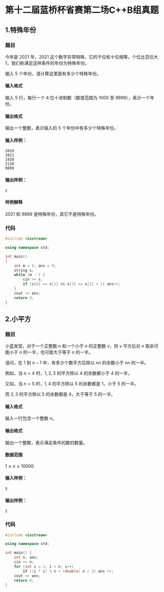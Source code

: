 # 第十二届蓝桥杯省赛第二场C++B组真题

## 1.特殊年份

### 题目

今年是 $2021$ 年，$2021$ 这个数字非常特殊，它的千位和十位相等，个位比百位大 $1$，我们称满足这样条件的年份为特殊年份。

输入 $5$ 个年份，请计算这里面有多少个特殊年份。

#### 输入格式

输入 $5$ 行，每行一个 $4$ 位十进制数（数值范围为 $1000$ 至 $9999$），表示一个年份。

#### 输出格式

输出一个整数，表示输入的 $5$ 个年份中有多少个特殊年份。

#### 输入样例：

```
2019
2021
1920
2120
9899
```

#### 输出样例：

```
2
```

#### 样例解释

$2021$ 和 $9899$ 是特殊年份，其它不是特殊年份。



### 代码

```cpp
#include <iostream>

using namespace std;

int main()
{
    int m = 5, ans = 0;
    string s;
    while (m --) {
        cin >> s;
        if (s[0] == s[2] && s[3] == s[1] + 1) ans++;
    }
    cout << ans;
    return 0;
}
```



## 2.小平方

### 题目

小蓝发现，对于一个正整数 $n$ 和一个小于 $n$ 的正整数 $v$，将 $v$ 平方后对 $n$ 取余可能小于 $n$ 的一半，也可能大于等于 $n$ 的一半。

请问，在 $1$ 到 $n−1$ 中，有多少个数平方后除以 nn 的余数小于 nn 的一半。

例如，当 $n=4$ 时，$1,2,3$ 的平方除以 $4$ 的余数都小于 $4$ 的一半。

又如，当 $n=5$ 时，$1,4$ 的平方除以 $5$ 的余数都是 $1$，小于 $5$ 的一半。

而 $2,3$ 的平方除以 $5$ 的余数都是 $4$，大于等于 $5$ 的一半。

#### 输入格式

输入一行包含一个整数 $n$。

#### 输出格式

输出一个整数，表示满足条件的数的数量。

#### 数据范围

$1≤n≤10000$

#### 输入样例：

```
5
```

#### 输出样例：

```
2
```

### 代码

```cpp
#include <iostream>

using namespace std;

int main() {
    int n, ans;
    cin >> n;
    for (int i = 1; i < n; i++) 
        if ((i * i) % n < (double) n / 2) ans ++;
    cout << ans;
    return 0;
}
```

